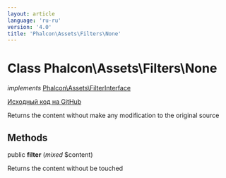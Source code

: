```yaml
---
layout: article
language: 'ru-ru'
version: '4.0'
title: 'Phalcon\Assets\Filters\None'
---
```


# Class **Phalcon\Assets\Filters\None**

*implements* [Phalcon\Assets\FilterInterface](api/Phalcon_Assets_FilterInterface)

<a href="https://github.com/phalcon/cphalcon/tree/v4.0.0/phalcon/assets/filters/none.zep" class="btn btn-default btn-sm">Исходный код на GitHub</a>

Returns the content without make any modification to the original source

## Methods

public **filter** (*mixed* $content)

Returns the content without be touched